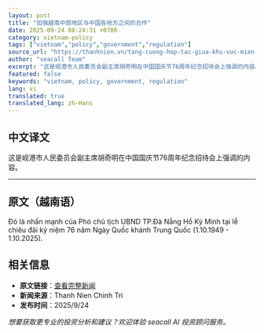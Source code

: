 ```yaml
---
layout: post
title: "加强越南中部地区与中国各地方之间的合作"
date: 2025-09-24 08:24:31 +0700
category: vietnam-policy
tags: ["vietnam","policy","government","regulation"]
source_url: "https://thanhnien.vn/tang-cuong-hop-tac-giua-khu-vuc-mien-trung-viet-nam-voi-cac-dia-phuong-trung-quoc-185250923205057409.htm"
author: "seacall Team"
excerpt: "这是岘港市人民委员会副主席胡奇明在中国国庆节76周年纪念招待会上强调的内容。..."
featured: false
keywords: "vietnam, policy, government, regulation"
lang: vi
translated: true
translated_lang: zh-Hans
---
```


## 中文译文

这是岘港市人民委员会副主席胡奇明在中国国庆节76周年纪念招待会上强调的内容。

---

## 原文（越南语）

Đ&oacute; l&agrave; nhấn mạnh của Ph&oacute; chủ tịch UBND TP.Đ&agrave; Nẵng Hồ Kỳ Minh tại lễ chi&ecirc;u đ&atilde;i kỷ niệm 76 năm Ng&agrave;y Quốc kh&aacute;nh Trung Quốc (1.10.1949 - 1.10.2025).

## 相关信息

- **原文链接**：[查看完整新闻](https://thanhnien.vn/tang-cuong-hop-tac-giua-khu-vuc-mien-trung-viet-nam-voi-cac-dia-phuong-trung-quoc-185250923205057409.htm)
- **新闻来源**：Thanh Nien Chinh Tri
- **发布时间**：2025/9/24

*想要获取更专业的投资分析和建议？欢迎体验 seacall AI 投资顾问服务。*